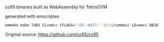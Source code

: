 cc65 binaries built as WebAssembly for TetrisGYM

generated with emscripten 

```bash
emmake make ld65 CC=emcc CFLAGS="-O3 -Wall" -Isrc/common/ LD=emcc OBJDIR="" HOST_OBJEXTENSION=".o" LDFLAGS="-sEXPORTED_RUNTIME_METHODS=FS -s FORCE_FILESYSTEM=1 -lnodefs.js -lnoderawfs.js"
```

Original source: https://github.com/cc65/cc65
